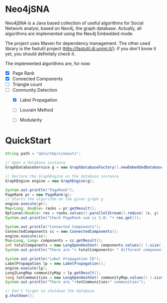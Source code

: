 # Neo4jSNA

Neo4jSNA is a Java based collection of useful algorithms for Social Network analysi, based on Neo4j, the graph database.
Actually, all algorithms are implemented using the Neo4j Embedded mode.

The project uses Maven for dependency management. The other used library is the fastutil project (http://fastutil.di.unimi.it/):
if you don't know it yet, you should definitely check it.

The implemented algorithms are, for now:

- [x] Page Rank
- [x] Connected Components
- [ ] Triangle count
- [ ] Community Detection
	- [x] Label Propagation
	- [ ] Louvain Method
	- [ ] Modularity


# QuickStart

```Java
String path = "data/tmp/cineasts";

// Open a database instance
GraphDatabaseService g = new GraphDatabaseFactory().newEmbeddedDatabase(path);

// Declare the GraphEngine on the database instance
GraphEngine engine = new GraphEngine(g);

System.out.println("PageRank");
PageRank pr = new PageRank(g);
// Starts the algorithm on the given graph g
engine.execute(pr);
Map<Long, Double> ranks = pr.getResult();
Optional<Double> res = ranks.values().parallelStream().reduce( (x, y) -> x + y );
System.out.println("Check PageRank sum is 1.0: "+ res.get());

System.out.println("Connected Components");
ConnectedComponents cc = new ConnectedComponents();
engine.execute(cc);
Map<Long, Long> components = cc.getResult();
int totalComponents = new LongOpenHashSet( components.values() ).size();
System.out.println("There are "+ totalComponents+ " different components");

System.out.println("Label Propagation CD");
LabelPropagation lp = new LabelPropagation();
engine.execute(lp);
Long2LongMap communityMap = lp.getResult();
long totCommunities = new LongOpenHashSet( communityMap.values() ).size();
System.out.println("There are "+totCommunities+" communities");

// Don't forget to shutdown the database
g.shutdown();
```
